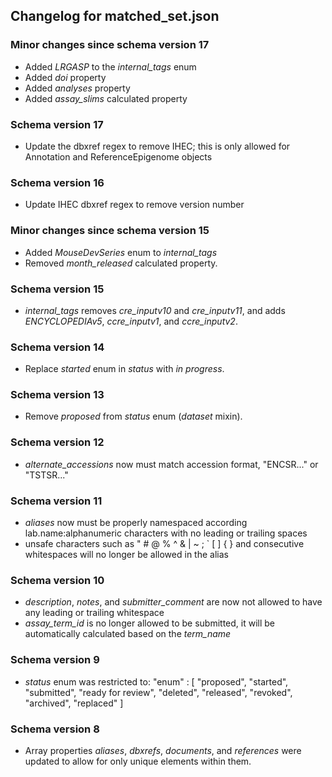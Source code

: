 ## Changelog for matched_set.json

### Minor changes since schema version 17

* Added *LRGASP* to the *internal_tags* enum
* Added *doi* property
* Added *analyses* property
* Added *assay_slims* calculated property

### Schema version 17

* Update the dbxref regex to remove IHEC; this is only allowed for Annotation and ReferenceEpigenome objects

### Schema version 16

* Update IHEC dbxref regex to remove version number

### Minor changes since schema version 15
* Added *MouseDevSeries* enum to *internal_tags*
* Removed *month_released* calculated property.

### Schema version 15

* *internal_tags* removes *cre_inputv10* and *cre_inputv11*, and adds *ENCYCLOPEDIAv5*, *ccre_inputv1*, and *ccre_inputv2*.

### Schema version 14

* Replace *started* enum in *status* with *in progress*.

### Schema version 13

* Remove *proposed* from *status* enum (*dataset* mixin).

### Schema version 12

* *alternate_accessions* now must match accession format, "ENCSR..." or "TSTSR..."

### Schema version 11

* *aliases* now must be properly namespaced according lab.name:alphanumeric characters with no leading or trailing spaces
* unsafe characters such as " # @ % ^ & | ~ ; ` [ ] { } and consecutive whitespaces will no longer be allowed in the alias

### Schema version 10

* *description*, *notes*, and *submitter_comment* are now not allowed to have any leading or trailing whitespace
* *assay_term_id* is no longer allowed to be submitted, it will be automatically calculated based on the *term_name*

### Schema version 9

* *status* enum was restricted to:
    "enum" : [
        "proposed",
        "started",
        "submitted",
        "ready for review",
        "deleted",
        "released",
        "revoked",
        "archived",
        "replaced"
    ]

### Schema version 8

* Array properties *aliases*, *dbxrefs*, *documents*, and *references* were updated to allow for only unique elements within them.
